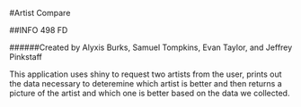 #Artist Compare

##INFO 498 FD

######Created by Alyxis Burks, Samuel Tompkins, Evan Taylor, and Jeffrey Pinkstaff

This application uses shiny to request two artists from the user, prints out the data necessary to deteremine which artist is better and then returns a picture of the artist and which one is better based on the data we collected.
